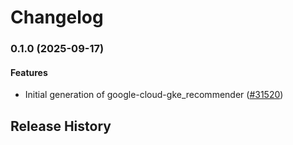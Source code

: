 # Changelog

### 0.1.0 (2025-09-17)

#### Features

* Initial generation of google-cloud-gke_recommender ([#31520](https://github.com/googleapis/google-cloud-ruby/issues/31520)) 

## Release History
